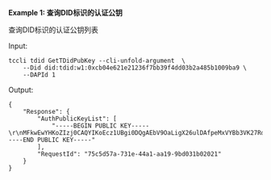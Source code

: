 **Example 1: 查询DID标识的认证公钥**

查询DID标识的认证公钥列表

Input: 

```
tccli tdid GetTDidPubKey --cli-unfold-argument  \
    --Did did:tdid:w1:0xcb04e621e21236f7bb39f4dd03b2a485b1009ba9 \
    --DAPId 1
```

Output: 
```
{
    "Response": {
        "AuthPublicKeyList": [
            "-----BEGIN PUBLIC KEY-----\r\nMFkwEwYHKoZIzj0CAQYIKoEcz1UBgi0DQgAEbV9OaLigX26ulDAfpeMxVYBb3VK27RdqZlEIniHf62DqCdXwL0V9Jj3C+8EkDH3ZWDoIwWPj6x6javrkEDi0PQ==\r\n-----END PUBLIC KEY-----"
        ],
        "RequestId": "75c5d57a-731e-44a1-aa19-9bd031b02021"
    }
}
```

